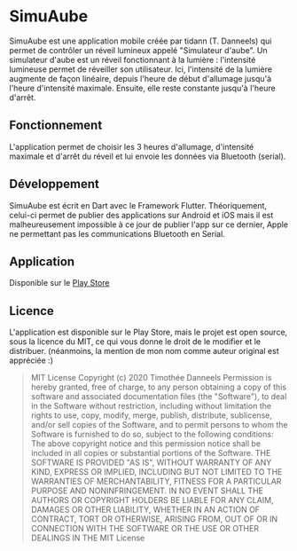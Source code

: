 # SimuAube
SimuAube est une application mobile créée par tidann (T. Danneels) qui permet de contrôler un réveil lumineux appelé "Simulateur d'aube". Un simulateur d'aube est un réveil fonctionnant à la lumière : l'intensité lumineuse permet de réveiller son utilisateur. Ici, l'intensité de la lumière augmente de façon linéaire, depuis l'heure de début d'allumage jusqu'à l'heure d'intensité maximale. Ensuite, elle reste constante jusqu'à l'heure d'arrêt.

## Fonctionnement
L'application permet de choisir les 3 heures d'allumage, d'intensité maximale et d'arrêt du réveil et lui envoie les données via Bluetooth (serial).

## Développement
SimuAube est écrit en Dart avec le Framework Flutter. Théoriquement, celui-ci permet de publier des applications sur Android et iOS mais il est malheureusement impossible à ce jour de publier l'app sur ce dernier, Apple ne permettant pas les communications Bluetooth en Serial.

## Application
Disponible sur le [Play Store](https://play.google.com/store/apps/details?id=com.tidann.simuaube)

## Licence
L'application est disponible sur le Play Store, mais le projet est open source, sous la licence du MIT, ce qui vous donne le droit de le modifier et le distribuer. (néanmoins, la mention de mon nom comme auteur original est appréciée :)
> MIT License
> Copyright (c) 2020 Timothée Danneels
> Permission is hereby granted, free of charge, to any person obtaining a copy
of this software and associated documentation files (the "Software"), to deal
in the Software without restriction, including without limitation the rights
to use, copy, modify, merge, publish, distribute, sublicense, and/or sell
copies of the Software, and to permit persons to whom the Software is
furnished to do so, subject to the following conditions:
> The above copyright notice and this permission notice shall be included in all
copies or substantial portions of the Software.
> THE SOFTWARE IS PROVIDED "AS IS", WITHOUT WARRANTY OF ANY KIND, EXPRESS OR
IMPLIED, INCLUDING BUT NOT LIMITED TO THE WARRANTIES OF MERCHANTABILITY,
FITNESS FOR A PARTICULAR PURPOSE AND NONINFRINGEMENT. IN NO EVENT SHALL THE
AUTHORS OR COPYRIGHT HOLDERS BE LIABLE FOR ANY CLAIM, DAMAGES OR OTHER
LIABILITY, WHETHER IN AN ACTION OF CONTRACT, TORT OR OTHERWISE, ARISING FROM,
OUT OF OR IN CONNECTION WITH THE SOFTWARE OR THE USE OR OTHER DEALINGS IN THE
> MIT License
